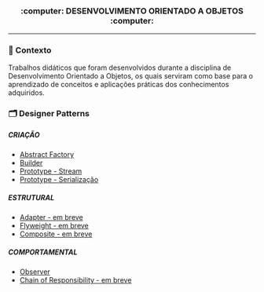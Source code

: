 <h3 align="center">
  <strong> :computer: DESENVOLVIMENTO ORIENTADO A OBJETOS :computer: </strong>
</h3>

_________

### 📌 Contexto

Trabalhos didáticos que foram desenvolvidos durante a disciplina de Desenvolvimento Orientado a Objetos, os quais serviram como base para o aprendizado de conceitos e aplicações práticas dos conhecimentos adquiridos.

### 🗂️ Designer Patterns
##### CRIAÇÃO
- [Abstract Factory](https://github.com/eduardarsimoes/DOO/tree/main/criacao/fabricaAbstrata)
- [Builder](https://github.com/eduardarsimoes/DOO/tree/main/criacao/builder/Refeicao/src)
- [Prototype - Stream](https://github.com/eduardarsimoes/DOO/tree/main/criacao/Stream/src/stream)
- [Prototype - Serialização](https://github.com/eduardarsimoes/DOO/tree/main/criacao/Serializacao/src/serializacao)

##### ESTRUTURAL
- [Adapter - em breve]()
- [Flyweight - em breve]()
- [Composite - em breve]()

##### COMPORTAMENTAL
- [Observer](https://github.com/eduardarsimoes/DOO/tree/main/comportamental/Observer)
- [Chain of Responsibility - em breve]()
